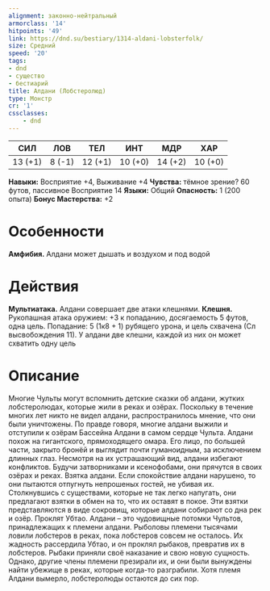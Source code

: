 ```yaml
---
alignment: законно-нейтральный
armorclass: '14'
hitpoints: '49'
link: https://dnd.su/bestiary/1314-aldani-lobsterfolk/
size: Средний
speed: '20'
tags:
- dnd
- существо
- бестиарий
title: Алдани (Лобстеролюд)
type: Монстр
cr: '1'
cssclasses:
    - dnd
---
```



| СИЛ | ЛОВ | ТЕЛ | ИНТ | МДР | ХАР |
|---|---|---|---|---|---|
| 13 (+1) | 8 (-1) | 12 (+1) | 10 (+0) | 14 (+2) | 10 (+0) |
**Навыки:** Восприятие +4, Выживание +4
**Чувства:** тёмное зрение? 60 футов, пассивное Восприятие 14
**Языки:** Общий
**Опасность:** 1 (200 опыта)
**Бонус Мастерства:** +2


# Особенности
**Амфибия.** Алдани может дышать и воздухом и под водой


# Действия
**Мультиатака.** Алдани совершает две атаки клешнями.
**Клешня.** Рукопашная атака оружием: +3 к попаданию, досягаемость 5 футов, одна цель. Попадание: 5 (1к8 + 1) рубящего урона, и цель схвачена (Сл высвобождения 11). У алдани две клешни, каждой из них он может схватить одну цель


# Описание
Многие Чульты могут вспомнить детские сказки об алдани, жутких лобстеролюдах, которые жили в реках и озёрах. Поскольку в течение многих лет никто не видел алдани, распространилось мнение, что они были уничтожены. По правде говоря, многие алдани выжили и отступили к озёрам Бассейна Алдани в самом сердце Чульта. Алдани похож на гигантского, прямоходящего омара. Его лицо, по большей части, закрыто бронёй и выглядит почти гуманоидным, за исключением длинных глаз. Несмотря на их устрашающий вид, алдани избегают конфликтов. Будучи затворниками и ксенофобами, они прячутся в своих озёрах и реках. Взятка алдани. Если спокойствие алдани нарушено, то они пытаются отпугнуть непрошеных гостей, не убивая их. Столкнувшись с существами, которые не так легко напугать, они предлагают взятки в обмен на то, что их оставят в покое. Эти взятки представляются в виде сокровищ, которые алдани собирают со дна рек и озёр. Проклят Убтао. Алдани – это чудовищные потомки Чультов, принадлежащих к племени алдани. Рыболовы племени тысячами ловили лобстеров в реках, пока лобстеров совсем не осталось. Их жадность рассердила Убтао, и он проклял рыбаков, превратив их в лобстеров. Рыбаки приняли своё наказание и свою новую сущность. Однако, другие члены племени презирали их, и они были вынуждены найти убежище в реках, которые когда-то разграбили. Хотя племя Алдани вымерло, лобстеролюды остаются до сих пор.